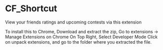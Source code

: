 # CF_Shortcut
View your friends ratings and upcoming contests via this extension
 
 To install this to Chrome,
 Download and extract the zip,
 Go to extensions -> Manage Extensions on Chrome
 On Top Right, Select Developer Mode
 Click on unpack extensions, and go to the folder where you extracted the file.
